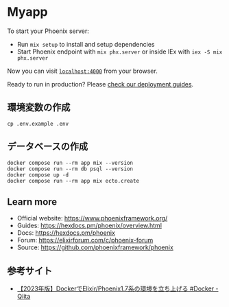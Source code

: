 # Myapp

To start your Phoenix server:

  * Run `mix setup` to install and setup dependencies
  * Start Phoenix endpoint with `mix phx.server` or inside IEx with `iex -S mix phx.server`

Now you can visit [`localhost:4000`](http://localhost:4000) from your browser.

Ready to run in production? Please [check our deployment guides](https://hexdocs.pm/phoenix/deployment.html).

## 環境変数の作成

```
cp .env.example .env
```

## データベースの作成

```
docker compose run --rm app mix --version
docker compose run --rm db psql --version
docker compose up -d
docker compose run --rm app mix ecto.create
```

## Learn more

  * Official website: https://www.phoenixframework.org/
  * Guides: https://hexdocs.pm/phoenix/overview.html
  * Docs: https://hexdocs.pm/phoenix
  * Forum: https://elixirforum.com/c/phoenix-forum
  * Source: https://github.com/phoenixframework/phoenix

## 参考サイト
- [【2023年版】DockerでElixir/Phoenix1.7系の環境を立ち上げる #Docker - Qiita](https://qiita.com/Nexus0831/items/fd988c2781aa74b9710f)  
